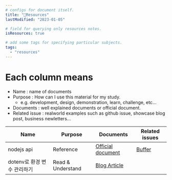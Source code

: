 ```yaml
---
# configs for document itself.
title: "🚚Resources"
lastModified: "2023-01-05"

# field for querying only resources notes.
isResources: true

# add some tags for specifying particular subjects.
tags:
  - "resources"
---
```

# Each column means
- Name : name of documents
- Purpose : How can I use this material for my study.
	- e.g. development, design, demonstration, learn, challenge, etc...
- Documents : well explained documents or official document.
- Related issue : realworld examples such as github issue, showcase blog post, business newletters...

| Name                        | Purpose           | Documents                                          | Related issues |
| --------------------------- | ----------------- | -------------------------------------------------- | -------------- |
| nodejs api                  | Reference         | [Official document](https://nodejs.org/api/)       | [Buffer](https://nodejs.org/api/buffer.html)               |
| dotenv로 환경 변수 관리하기 | Read & Understand | [Blog Article](https://www.daleseo.com/js-dotenv/) |                |
